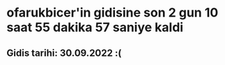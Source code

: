 # ofarukbicer'in gidisine son 2 gun 10 saat 55 dakika 57 saniye kaldi

## Gidis tarihi: 30.09.2022 :(